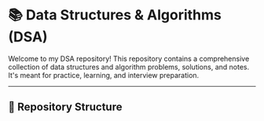 # 📚 Data Structures & Algorithms (DSA)

Welcome to my DSA repository! This repository contains a comprehensive collection of data structures and algorithm problems, solutions, and notes. It's meant for practice, learning, and interview preparation.

---

## 📂 Repository Structure

